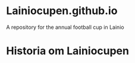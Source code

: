 # Lainiocupen.github.io
A repository for the annual football cup in Lainio
<!DOCTYPE html>
<html>
<body>
<h1> Historia om Lainiocupen </h1>

</body>
</html>
